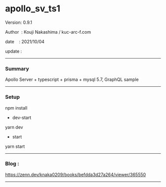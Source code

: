 ﻿# apollo_sv_ts1

 Version: 0.9.1

 Author  : Kouji Nakashima / kuc-arc-f.com

 date    : 2021/10/04 

 update  :

***
### Summary

Apollo Server + typescript + prisma + mysql 5.7, GraphQL sample

***
### Setup

npm install

* dev-start

yarn dev

* start

yarn start

***
### Blog :

 https://zenn.dev/knaka0209/books/befdda3d27a264/viewer/365550
 
***

